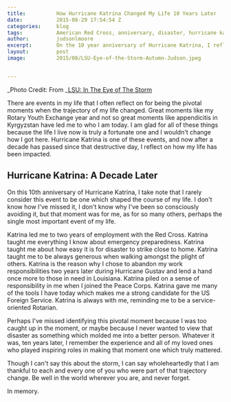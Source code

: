 ```yaml
---
title:			How Hurricane Katrina Changed My Life 10 Years Later
date:			2015-08-29 17:54:54 Z
categories:		blog
tags:			American Red Cross, anniversary, disaster, hurricane katrina, memories
author:			judsonlmoore
excerpt:		On the 10 year anniversary of Hurricane Katrina, I reflect on how that was a pivotal moment when the trajectory of my life changed.
layout:			post
image:			2015/08/LSU-Eye-of-the-Storm-Autumn-Judson.jpeg


---
```


_Photo Credit: From _[LSU: In The Eye of The Storm](https://www.amazon.com/gp/product/B000SP8PKO/ref=as_li_tl?ie=UTF8&camp=1789&creative=9325&creativeASIN=B000SP8PKO&linkCode=as2&tag=judsonlmoore-20&linkId=b36126e9828e169fc6b3bb544b613c85)

There are events in my life that I often reflect on for being the pivotal moments when the trajectory of my life changed. Great moments like my Rotary Youth Exchange year and not so great moments like appendicitis in Kyrgyzstan have led me to who I am today. I am glad for all of these things because the life I live now is truly a fortunate one and I wouldn't change how I got here. Hurricane Katrina is one of these events, and now after a decade has passed since that destructive day, I reflect on how my life has been impacted.

## Hurricane Katrina: A Decade Later

On this 10th anniversary of Hurricane Katrina, I take note that I rarely consider this event to be one which shaped the course of my life. I don't know how I've missed it, I don't know why I've been so consciously avoiding it, but that moment was for me, as for so many others, perhaps the single most important event of my life.

Katrina led me to two years of employment with the Red Cross. Katrina taught me everything I know about emergency preparedness. Katrina taught me about how easy it is for disaster to strike close to home. Katrina taught me to be always generous when walking amongst the plight of others. Katrina is the reason why I chose to abandon my work responsibilities two years later during Hurricane Gustav and lend a hand once more to those in need in Louisiana. Katrina piled on a sense of responsibility in me when I joined the Peace Corps. Katrina gave me many of the tools I have today which makes me a strong candidate for the US Foreign Service. Katrina is always with me, reminding me to be a service-oriented Rotarian.

Perhaps I've missed identifying this pivotal moment because I was too caught up in the moment, or maybe because I never wanted to view that disaster as something which molded me into a better person. Whatever it was, ten years later, I remember the experience and all of my loved ones who played inspiring roles in making that moment one which truly mattered.

Though I can't say this about the storm, I can say wholeheartedly that I am thankful to each and every one of you who were part of that trajectory change. Be well in the world wherever you are, and never forget.

In memory.
